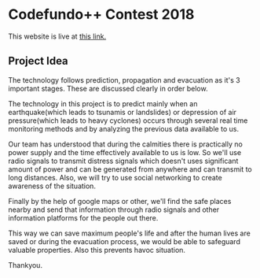# Codefundo++ Contest 2018
This website is live at [this link.](https://teamrg.azurewebsites.net/ "Disaster Management")
## Project Idea

The technology follows prediction, propagation and evacuation as it's 3 important stages. These are discussed clearly in order below.

  The technology in this project is to predict mainly when an earthquake(which leads to tsunamis or landslides) or depression of air pressure(which leads to heavy cyclones) occurs through several real time monitoring methods and by analyzing the previous data available to us.
  
  Our team has understood that during the calmities there is practically no power supply and the time effectively available to us is low. So we'll use radio signals to transmit distress signals which doesn't uses significant amount of power and can be generated from anywhere and can transmit to long distances. Also, we will try to use social networking to create awareness of the situation.
  
  Finally by the help of google maps or other, we'll find the safe places nearby and send that information through radio signals and other information platforms for the people out there.
  
  This way we can save maximum people's life and after the human lives are saved or during the evacuation process, we would be able to safeguard valuable properties. Also this prevents havoc situation.
  
  Thankyou.
